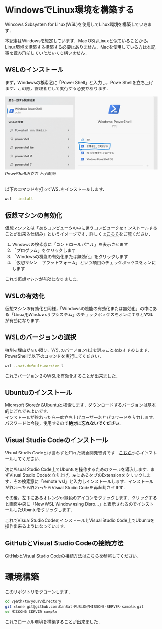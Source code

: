 # WindowsでLinux環境を構築する

Windows Subsystem for Linux(WSL)を使用してLinux環境を構築していきます．

本記事はWindowsを想定しています．Mac OSはLinuxと似ていることから，Linux環境を構築する構築する必要はありません．Macを使用している方は本記事を読み飛ばしていただいても構いません．

## WSLのインストール
まず，Windowsの検索窓に「Power Shell」と入力し，Powe Shellを立ち上げます．この際，管理者として実行する必要があります．<br><br>
![PowerShellWin.png](/images/PowerShellWin.png)
*PoweShellの立ち上げ画面*<br><br>


以下のコマンドを打ってWSLをインストールします．
```bash
wsl --install
```

## 仮想マシンの有効化
仮想マシンとは「あるコンピュータの中に違うコンピュータをインストールすることが出来る仕組み」というイメージです．詳しくは[こちら](https://hnavi.co.jp/knowledge/blog/virtual-machine/)をご覧ください．

1. Windowsの検索窓に「コントロールパネル」を表示させます
2. 「プログラム」をクリックします
3. 「Windowsの機能の有効化または無効化」をクリックします
4. 「仮想マシン　プラットフォーム」という項目のチェックボックスをオンにします

これで仮想マシンが有効になりました．

## WSLの有効化
仮想マシンの有効化と同様，「Windowsの機能の有効化または無効化」の中にある「Linux用Windowsサブシステム」のチェックボックスをオンにするとWSLが有効になります．

## WSLのバージョンの選択
特別な理由がない限り，WSLのバージョンは2を選ぶことをおすすめします．
PowerShellで以下のコマンドを実行してください．

```bash
wsl --set-default-version 2
```

これでバージョン２のWSLを有効化することが出来ました．

## Ubuntuのインストール
Microsoft StoreからUbuntuと検索します．ダウンロードするバージョンは基本的にどれでもよいです．<br>
インストールが終わったら一度立ち上げユーザー名とパスワードを入力します．パスワードは今後，使用するので**絶対に忘れないでください**．

## Visual Studio Codeのインストール
Visual Studio Codeとは言わずと知れた統合開発環境です．[こちら](https://azure.microsoft.com/ja-jp/products/visual-studio-code/)からインストールしてください．<br>

次にVisual Studio Code上でUbuntuを操作するためのツールを導入します．まずVisual Studio Codeを立ち上げ，左にあるタブのExtensionをクリックします．その検索窓に「remote wsl」と入力しインストールします．インストールが終わったら終わったらVisual Studio Codeを再起動させます．<br>

その後，左下にあるオレンジor緑色のアイコンをクリックします．クリックすると画面中央に「New WSL Window using Disro...」と表示されるのでインストールしたUbuntuをクリックします．<br>

これでVisual Studio CodeのインストールとVisual Studio Code上でUbuntuを操作出来るようになっています．

## GitHubとVisual Studio Codeの接続方法
GitHubとVisual Studio Codeの接続方法は[こちら](https://github.com/CanSat-FUSiON/CanSat_Fundamentals/blob/main/teach_04_EnvironmentBuilding/01_Git_and_VisualStudioCode.md#zapgithub%E3%81%A8visualstudiocode%E3%81%AE%E6%8E%A5%E7%B6%9A%E6%96%B9%E6%B3%95)を参照してください．

# 環境構築
このリポジトリをクローンします．
```bash
cd /path/to/your/directory
git clone git@github.com:CanSat-FUSiON/MISSON3-SERVER-sample.git
cd MISSON3-SERVER-sample
```
これでローカル環境を構築することが出来ました．
